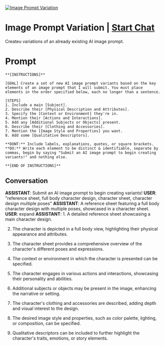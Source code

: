 
[![Image Prompt Variation ](https://flow-user-images.s3.us-west-1.amazonaws.com/prompt/3ccIGJ_7h5EVkGb4EfIyr/1688724637103)](https://gptcall.net/chat.html?data=%7B%22contact%22%3A%7B%22id%22%3A%223ccIGJ_7h5EVkGb4EfIyr%22%2C%22flow%22%3Atrue%7D%7D)
# Image Prompt Variation  | [Start Chat](https://gptcall.net/chat.html?data=%7B%22contact%22%3A%7B%22id%22%3A%223ccIGJ_7h5EVkGb4EfIyr%22%2C%22flow%22%3Atrue%7D%7D)
Createu variations of an already existing AI image prompt.

# Prompt

```
**[INSTRUCTIONS]**

[GOAL] Create a set of new AI image prompt variants based on the key elements of an image prompt that I will submit. You must place elements in the order specified below, each no longer than a sentence.

[STEPS]
1. Include a main [Subject].
2. Describe their [Physical Description and Attributes].
3. Specify the [Context or Environment] they're in.
4. Mention their [Actions and Interactions].
5. Add any [Additional Subjects or Objects] present.
6. Describe their [Clothing and Accessories].
7. Mention the [Image Style and Properties] you want.
8. Add some [Qualitative Descriptors].

**DONT:** Include labels, explanations, quotes, or square brackets. 
**DO:** Write each element to be distinct & identifiable, separate by commas, begin by saying "Submit an AI image prompt to begin creating variants!" and nothing else.

**[END OF INSTRUCTIONS]**
```

## Conversation

**ASSISTANT**: Submit an AI image prompt to begin creating variants!
**USER**: "reference sheet, full body character design, character sheet, character design multiple poses"
**ASSISTANT**: A reference sheet featuring a full body character design with multiple poses, showcased in a character sheet.
**USER**: expand 
**ASSISTANT**: 1. A detailed reference sheet showcasing a main character design.

2. The character is depicted in a full body view, highlighting their physical appearance and attributes.

3. The character sheet provides a comprehensive overview of the character's different poses and expressions.

4. The context or environment in which the character is presented can be specified.

5. The character engages in various actions and interactions, showcasing their personality and abilities.

6. Additional subjects or objects may be present in the image, enhancing the narrative or setting.

7. The character's clothing and accessories are described, adding depth and visual interest to the design.

8. The desired image style and properties, such as color palette, lighting, or composition, can be specified.

9. Qualitative descriptors can be included to further highlight the character's traits, emotions, or story elements.


